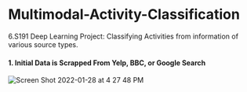 # Multimodal-Activity-Classification
6.S191 Deep Learning Project: Classifying Activities from information of various source types. 


#### 1. Initial Data is Scrapped From Yelp, BBC, or Google Search
![Screen Shot 2022-01-28 at 4 27 48 PM](https://user-images.githubusercontent.com/85134229/151624020-8271d0a2-207d-43c2-a3f3-c3ee161646cc.png)
